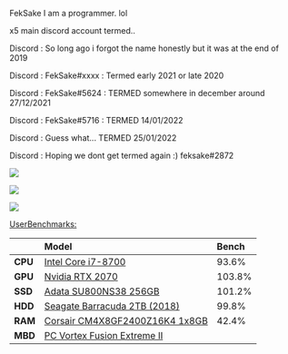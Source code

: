 FekSake
I am a programmer. lol

x5 main discord account termed..

Discord : So long ago i forgot the name honestly but it was at the end of 2019

Discord : FekSake#xxxx : Termed early 2021 or late 2020

Discord : FekSake#5624 : TERMED somewhere in december around 27/12/2021

Discord : FekSake#5716 : TERMED 14/01/2022

Discord : Guess what... TERMED 25/01/2022

Discord : Hoping we dont get termed again :) feksake#2872

<a>
    <img src="https://komarev.com/ghpvc/?username=feksake">
</a>

![](https://github-readme-stats.vercel.app/api?username=FekSake&theme=radical)

![](https://github-readme-stats.vercel.app/api/top-langs/?username=FekSake&theme=radical)

[UserBenchmarks:](https://www.userbenchmark.com/UserRun/50283704)  

||Model|Bench
:----|:----|:----|
**CPU**|[Intel Core i7-8700](https://cpu.userbenchmark.com/Intel-Core-i7-8700/Rating/3940)|93.6%
**GPU**|[Nvidia RTX 2070](https://gpu.userbenchmark.com/Nvidia-RTX-2070/Rating/4029)|103.8%
**SSD**|[Adata SU800NS38 256GB](https://ssd.userbenchmark.com/SpeedTest/203588/ADATA-SU800NS38)|101.2%
**HDD**|[Seagate Barracuda 2TB (2018)](https://hdd.userbenchmark.com/SpeedTest/466743/ST2000DM008-2FR102)|99.8%
**RAM**|[Corsair CM4X8GF2400Z16K4 1x8GB](https://ram.userbenchmark.com/SpeedTest/737043/Corsair-CM4X8GF2400Z16K4-1x8GB)|42.4%
**MBD**|[PC Vortex Fusion Extreme II](https://www.userbenchmark.com/System/PC-Vortex-Fusion-Extreme-II/136980)|
